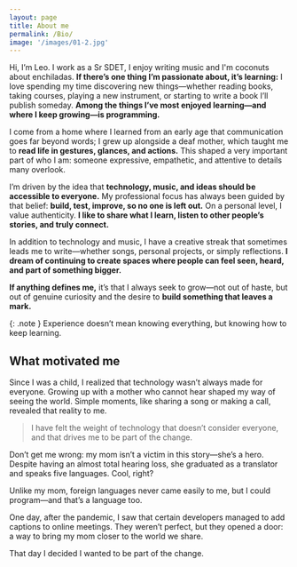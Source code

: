 ```yaml
---
layout: page
title: About me
permalink: /Bio/
image: '/images/01-2.jpg'
---
```

Hi, I’m Leo. I work as a Sr SDET, I enjoy writing music and I'm coconuts about enchiladas.
**If there’s one thing I’m passionate about, it’s learning:** I love spending my time discovering new things—whether reading books, taking courses, playing a new instrument, or starting to write a book I’ll publish someday. **Among the things I’ve most enjoyed learning—and where I keep growing—is programming.**

I come from a home where I learned from an early age that communication goes far beyond words; I grew up alongside a deaf mother, which taught me to **read life in gestures, glances, and actions.** This shaped a very important part of who I am: someone expressive, empathetic, and attentive to details many overlook.

I’m driven by the idea that **technology, music, and ideas should be accessible to everyone.** My professional focus has always been guided by that belief: **build, test, improve, so no one is left out.** On a personal level, I value authenticity. **I like to share what I learn, listen to other people’s stories, and truly connect.**

In addition to technology and music, I have a creative streak that sometimes leads me to write—whether songs, personal projects, or simply reflections. **I dream of continuing to create spaces where people can feel seen, heard, and part of something bigger.**

**If anything defines me,** it’s that I always seek to grow—not out of haste, but out of genuine curiosity and the desire to **build something that leaves a mark.**

{: .note }
Experience doesn’t mean knowing everything, but knowing how to keep learning.

## What motivated me

Since I was a child, I realized that technology wasn’t always made for everyone. Growing up with a mother who cannot hear shaped my way of seeing the world. Simple moments, like sharing a song or making a call, revealed that reality to me.

> I have felt the weight of technology that doesn’t consider everyone, and that drives me to be part of the change.

Don’t get me wrong: my mom isn’t a victim in this story—she’s a hero. Despite having an almost total hearing loss, she graduated as a translator and speaks five languages. Cool, right?

Unlike my mom, foreign languages never came easily to me, but I could program—and that’s a language too.

One day, after the pandemic, I saw that certain developers managed to add captions to online meetings. They weren’t perfect, but they opened a door: a way to bring my mom closer to the world we share.

That day I decided I wanted to be part of the change.
